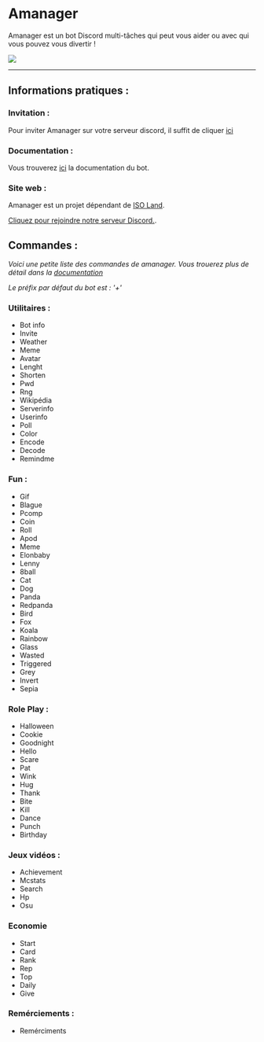 # Amanager

Amanager est un bot Discord multi-tâches qui peut vous aider ou avec qui vous pouvez vous divertir !

<img src="http://img.iso-land.org/amanager/small-animated-logo.gif"/>

___

## Informations pratiques :

### Invitation :

Pour inviter Amanager sur votre serveur discord, il suffit de cliquer [ici](https://iso-land.org/amanager)

### Documentation :

Vous trouverez [ici](https://amanagerx.iso-land.org/) la documentation du bot.

### Site web :

Amanager est un projet dépendant de [ISO Land](https://iso-land.org). 

[Cliquez pour rejoindre notre serveur Discord.](https://iso-land.org/discord).

## Commandes : 

*Voici une petite liste des commandes de amanager. Vous trouerez plus de détail dans la [documentation](https://amanagerx.iso-land.org)*

*Le préfix par défaut du bot est : '+'*

### Utilitaires :

* Bot info
* Invite
* Weather
* Meme
* Avatar
* Lenght
* Shorten
* Pwd
* Rng
* Wikipédia
* Serverinfo
* Userinfo
* Poll
* Color
* Encode
* Decode
* Remindme 

### Fun :

* Gif
* Blague
* Pcomp
* Coin
* Roll
* Apod
* Meme
* Elonbaby
* Lenny
* 8ball
* Cat
* Dog
* Panda
* Redpanda
* Bird
* Fox
* Koala
* Rainbow
* Glass
* Wasted
* Triggered
* Grey
* Invert
* Sepia

### Role Play :

* Halloween
* Cookie
* Goodnight
* Hello
* Scare
* Pat
* Wink
* Hug
* Thank
* Bite
* Kill
* Dance
* Punch
* Birthday

### Jeux vidéos :

* Achievement
* Mcstats
* Search
* Hp
* Osu

### Economie

* Start
* Card
* Rank
* Rep
* Top
* Daily
* Give

### Remérciements :
* Remérciments
